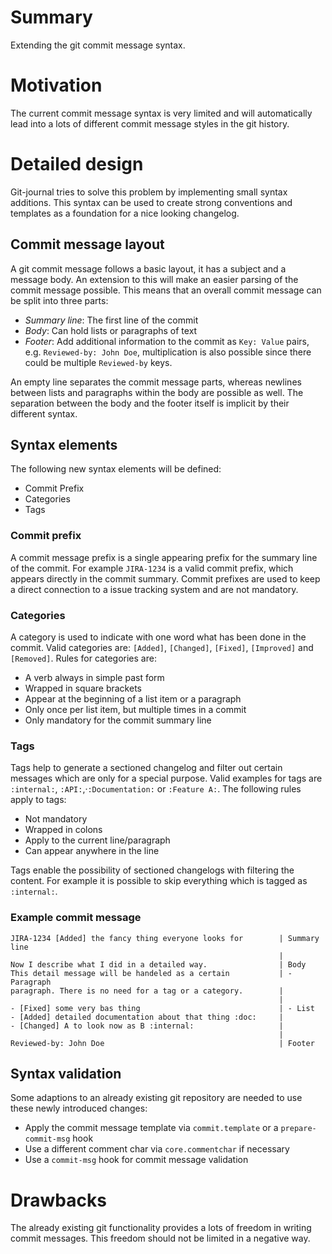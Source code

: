 # Summary
[summary]: #summary

Extending the git commit message syntax.

# Motivation
[motivation]: #motivation

The current commit message syntax is very limited and will automatically lead into a lots of different commit message
styles in the git history.

# Detailed design
[design]: #detailed-design

Git-journal tries to solve this problem by implementing small syntax additions. This syntax can be used to create strong
conventions and templates as a foundation for a nice looking changelog.

## Commit message layout

A git commit message follows a basic layout, it has a subject and a message body. An extension to this will make an easier
parsing of the commit message possible. This means that an overall commit message can be split into three parts:

- *Summary line*: The first line of the commit
- *Body*: Can hold lists or paragraphs of text
- *Footer*: Add additional information to the commit as `Key: Value` pairs, e.g. `Reviewed-by: John Doe`, multiplication
  is also possible since there could be multiple `Reviewed-by` keys.

An empty line separates the commit message parts, whereas newlines between lists and paragraphs within the body are
possible as well. The separation between the body and the footer itself is implicit by their different syntax.

## Syntax elements

The following new syntax elements will be defined:

- Commit Prefix
- Categories
- Tags

### Commit prefix
A commit message prefix is a single appearing prefix for the summary line of the commit. For example `JIRA-1234` is a valid commit
prefix, which appears directly in the commit summary. Commit prefixes are used to keep a direct connection to a issue tracking
system and are not mandatory.

### Categories
A category is used to indicate with one word what has been done in the commit. Valid categories are: `[Added]`,
`[Changed]`, `[Fixed]`, `[Improved]` and `[Removed]`. Rules for categories are:

- A verb always in simple past form
- Wrapped in square brackets
- Appear at the beginning of a list item or a paragraph
- Only once per list item, but multiple times in a commit
- Only mandatory for the commit summary line

### Tags
Tags help to generate a sectioned changelog and filter out certain messages which are only for a special purpose. Valid
examples for tags are `:internal:`, `:API:`,·`:Documentation:` or `:Feature A:`. The following rules apply to tags:

- Not mandatory
- Wrapped in colons
- Apply to the current line/paragraph
- Can appear anywhere in the line

Tags enable the possibility of sectioned changelogs with filtering the content. For example it is possible to skip
everything which is tagged as `:internal:`.

### Example commit message
```
JIRA-1234 [Added] the fancy thing everyone looks for        | Summary line
                                                            |
Now I describe what I did in a detailed way.                | Body
This detail message will be handeled as a certain           | - Paragraph
paragraph. There is no need for a tag or a category.        |
                                                            |
- [Fixed] some very bas thing                               | - List
- [Added] detailed documentation about that thing :doc:     |
- [Changed] A to look now as B :internal:                   |
                                                            |
Reviewed-by: John Doe                                       | Footer
```

## Syntax validation
Some adaptions to an already existing git repository are needed to use these newly introduced changes:

- Apply the commit message template via `commit.template` or a `prepare-commit-msg` hook
- Use a different comment char via `core.commentchar` if necessary
- Use a `commit-msg` hook for commit message validation

# Drawbacks
[drawbacks]: #drawbacks

The already existing git functionality provides a lots of freedom in writing commit messages. This freedom should not be
limited in a negative way.
